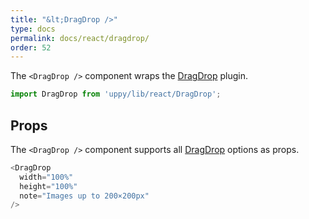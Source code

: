 ```yaml
---
title: "&lt;DragDrop />"
type: docs
permalink: docs/react/dragdrop/
order: 52
---
```


The `<DragDrop />` component wraps the [DragDrop][] plugin.

```js
import DragDrop from 'uppy/lib/react/DragDrop';
```

## Props

The `<DragDrop />` component supports all [DragDrop][] options as props.

```js
<DragDrop
  width="100%"
  height="100%"
  note="Images up to 200×200px"
/>
```

[DragDrop]: /docs/dragdrop/
